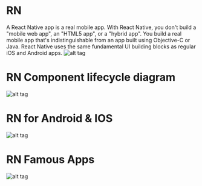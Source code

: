 # RN
A React Native app is a real mobile app. With React Native, you don't build a "mobile web app", an "HTML5 app", or a "hybrid app". You build a real mobile app that's indistinguishable from an app built using Objective-C or Java. React Native uses the same fundamental UI building blocks as regular iOS and Android apps.
![alt tag](https://teamairship.com/wp-content/uploads/2017/10/react-native-workshop.jpg "React Native")


# RN Component lifecycle diagram
![alt tag](https://www.codevoila.com/uploads/images/201607/reactjs_component_lifecycle_status.png "React Native")

# RN for Android & IOS
![alt tag](https://www.matrixmarketers.com/wp-content/uploads/2017/05/Will-React-Native-Replace-iOS-and-Android-App-Development.png "React Native")

# RN Famous Apps
![alt tag](https://belitsoft.com/sites/default/files/assets/bloomberg-react-native-android-ios.jpg "React Native Famous Apps")


